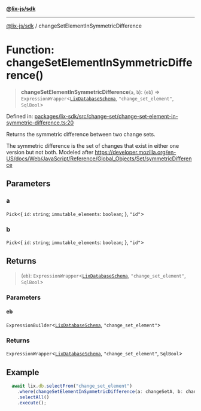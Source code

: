 [**@lix-js/sdk**](../README.md)

***

[@lix-js/sdk](../README.md) / changeSetElementInSymmetricDifference

# Function: changeSetElementInSymmetricDifference()

> **changeSetElementInSymmetricDifference**(`a`, `b`): (`eb`) => `ExpressionWrapper`\<[`LixDatabaseSchema`](../type-aliases/LixDatabaseSchema.md), `"change_set_element"`, `SqlBool`\>

Defined in: [packages/lix-sdk/src/change-set/change-set-element-in-symmetric-difference.ts:20](https://github.com/opral/monorepo/blob/bc82d6c7272aa8ad8661dcf0fee644d9229ef5eb/packages/lix-sdk/src/change-set/change-set-element-in-symmetric-difference.ts#L20)

Returns the symmetric difference between two change sets.

The symmetric difference is the set of changes
that exist in either one version but not both.
Modeled after https://developer.mozilla.org/en-US/docs/Web/JavaScript/Reference/Global_Objects/Set/symmetricDifference

## Parameters

### a

`Pick`\<\{ `id`: `string`; `immutable_elements`: `boolean`; \}, `"id"`\>

### b

`Pick`\<\{ `id`: `string`; `immutable_elements`: `boolean`; \}, `"id"`\>

## Returns

> (`eb`): `ExpressionWrapper`\<[`LixDatabaseSchema`](../type-aliases/LixDatabaseSchema.md), `"change_set_element"`, `SqlBool`\>

### Parameters

#### eb

`ExpressionBuilder`\<[`LixDatabaseSchema`](../type-aliases/LixDatabaseSchema.md), `"change_set_element"`\>

### Returns

`ExpressionWrapper`\<[`LixDatabaseSchema`](../type-aliases/LixDatabaseSchema.md), `"change_set_element"`, `SqlBool`\>

## Example

```ts
  await lix.db.selectFrom("change_set_element")
    .where(changeSetElementInSymmetricDifference(a: changeSetA, b: changeSetB))
    .selectAll()
    .execute();
  ```
